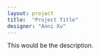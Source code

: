 ```yaml
---
layout: project
title:  "Project Title"
designer: "Anni Xu"
---
```


This would be the description.
